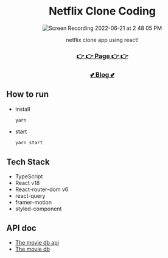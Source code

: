 <div align=center>

# Netflix Clone Coding

![Screen Recording 2022-06-21 at 2 48 05 PM](https://user-images.githubusercontent.com/60090391/174728435-03bed5be-89ea-4361-affa-15f938ae34ae.gif)


  netflix clone app using react!


### [👉 👉 Page 👉 👉](https://study-by-myself.github.io/nomflix/)
### [💕 Blog 💕](https://pro-yomi.tistory.com/76)
  
  
</div>
  
## How to run

- install
  ```bash
  yarn
  ```

- start
  ```bash
  yarn start
  ```

## Tech Stack
- TypeScript
- React v18
- React-router-dom v6
- react-query
- framer-motion
- styled-component


## API doc
- [The movie db api](https://developers.themoviedb.org/3)
- [The movie db](https://www.themoviedb.org/)
